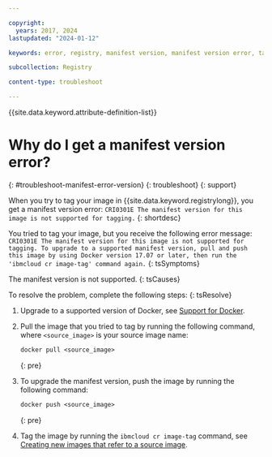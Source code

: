 ```yaml
---

copyright:
  years: 2017, 2024
lastupdated: "2024-01-12"

keywords: error, registry, manifest version, manifest version error, tag, image, the manifest version for this image is not supported for tagging, CRI0301E

subcollection: Registry

content-type: troubleshoot

---
```


{{site.data.keyword.attribute-definition-list}}

# Why do I get a manifest version error?
{: #troubleshoot-manifest-error-version}
{: troubleshoot}
{: support}

When you try to tag your image in {{site.data.keyword.registrylong}}, you get a manifest version error: `CRI0301E The manifest version for this image is not supported for tagging.`
{: shortdesc}

You tried to tag your image, but you receive the following error message: `CRI0301E The manifest version for this image is not supported for tagging. To upgrade to a supported manifest version, pull and push this image by using Docker version 17.07 or later, then run the 'ibmcloud cr image-tag' command again.`
{: tsSymptoms}

The manifest version is not supported.
{: tsCauses}

To resolve the problem, complete the following steps:
{: tsResolve}

1. Upgrade to a supported version of Docker, see [Support for Docker](/docs/Registry?topic=Registry-registry_overview#docker).

2. Pull the image that you tried to tag by running the following command, where `<source_image>` is your source image name:

    ```txt
    docker pull <source_image>
    ```
    {: pre}

3. To upgrade the manifest version, push the image by running the following command:

    ```txt
    docker push <source_image>
    ```
    {: pre}

4. Tag the image by running the `ibmcloud cr image-tag` command, see [Creating new images that refer to a source image](/docs/Registry?topic=Registry-registry_images_#registry_images_source).
